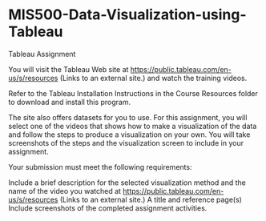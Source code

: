 # MIS500-Data-Visualization-using-Tableau
Tableau Assignment

You will visit the Tableau Web site at https://public.tableau.com/en-us/s/resources (Links to an external site.) and watch the training videos.

Refer to the Tableau Installation Instructions in the Course Resources folder to download and install this program.

The site also offers datasets for you to use. For this assignment, you will select one of the videos that shows how to make a visualization of the data and follow the steps to produce a visualization on your own. You will take screenshots of the steps and the visualization screen to include in your assignment.

Your submission must meet the following requirements:

Include a brief description for the selected visualization method and the name of the video you watched at https://public.tableau.com/en-us/s/resources (Links to an external site.)
A title and reference page(s)
Include screenshots of the completed assignment activities.
